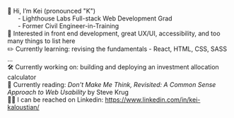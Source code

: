 👋 Hi, I’m Kei (pronounced "K")  
      - Lighthouse Labs Full-stack Web Development Grad  
      - Former Civil Engineer-in-Training  
🔎 Interested in front end development, great UX/UI, accessibility, and too many things to list here  
✏️ Currently learning: revising the fundamentals - React, HTML, CSS, SASS ...  
🛠️ Currently working on: building and deploying an investment allocation calculator  
📖 Currently reading: _Don't Make Me Think, Revisited: A Common Sense Approach to Web Usability_ by Steve Krug  
👨‍💼 I can be reached on Linkedin: https://www.linkedin.com/in/kei-kaloustian/
